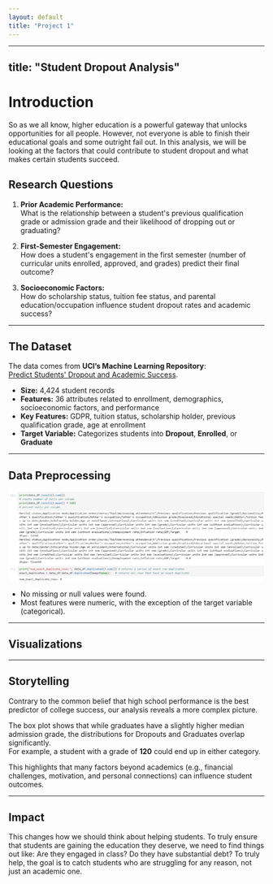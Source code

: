 ```yaml
---
layout: default
title: "Project 1"
---
```

---
title: "Student Dropout Analysis"
---

# Introduction

So as we all know, higher education is a powerful gateway that unlocks opportunities for all people. However, not everyone is able to finish their educational goals and some outright fail out. 
In this analysis, we will be looking at the factors that could contribute to student dropout and what makes certain students succeed.

## Research Questions

1. **Prior Academic Performance:**  
   What is the relationship between a student's previous qualification grade or admission grade and their likelihood of dropping out or graduating?

2. **First-Semester Engagement:**  
   How does a student's engagement in the first semester (number of curricular units enrolled, approved, and grades) predict their final outcome?

3. **Socioeconomic Factors:**  
   How do scholarship status, tuition fee status, and parental education/occupation influence student dropout rates and academic success?

---

## The Dataset

The data comes from **UCI’s Machine Learning Repository**:  
[Predict Students' Dropout and Academic Success](https://archive.ics.uci.edu/ml/datasets/Predict+Students'+Dropout+and+Academic+Success).  

- **Size:** 4,424 student records  
- **Features:** 36 attributes related to enrollment, demographics, socioeconomic factors, and performance  
- **Key Features:** GDPR, tuition status, scholarship holder, previous qualification grade, age at enrollment  
- **Target Variable:** Categorizes students into **Dropout**, **Enrolled**, or **Graduate**

---

## Data Preprocessing
![Alt text](Preprocessing.png)
- No missing or null values were found.  
- Most features were numeric, with the exception of the target variable (categorical).

---

## Visualizations


---

## Storytelling

Contrary to the common belief that high school performance is the best predictor of college success, our analysis reveals a more complex picture.  

The box plot shows that while graduates have a slightly higher median admission grade, the distributions for Dropouts and Graduates overlap significantly.  
For example, a student with a grade of **120** could end up in either category.

This highlights that many factors beyond academics (e.g., financial challenges, motivation, and personal connections) can influence student outcomes.

---

## Impact

This changes how we should think about helping students. 
To truly ensure that students are gaining the education they deserve, we need to find things out like: Are they engaged in class? Do they have substantial debt? 
To truly help, the goal is to catch students who are struggling for any reason, not just an academic one.

